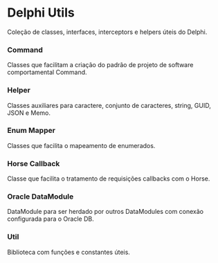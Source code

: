 # Delphi Utils

Coleção de classes, interfaces, interceptors e helpers úteis do Delphi.

### Command

Classes que facilitam a criação do padrão de projeto de software comportamental Command.

### Helper

Classes auxiliares para caractere, conjunto de caracteres, string, GUID, JSON e Memo.

### Enum Mapper

Classes que facilita o mapeamento de enumerados.

### Horse Callback

Classe que facilita o tratamento de requisições callbacks com o Horse.

### Oracle DataModule

DataModule para ser herdado por outros DataModules com conexão configurada para o Oracle DB.

### Util

Biblioteca com funções e constantes úteis.